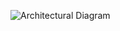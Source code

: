 ![Architectural Diagram](https://drive.google.com/uc?export=view&id=1zJQo7C7sPI-8jUsfY_qpQuglZfe7ezrB)
